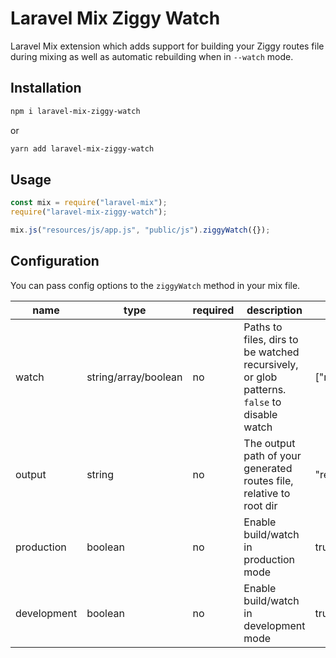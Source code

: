 # Laravel Mix Ziggy Watch

Laravel Mix extension which adds support for building your Ziggy routes file during mixing as well as automatic rebuilding when in `--watch` mode.

## Installation

```sh
npm i laravel-mix-ziggy-watch
```
or
```sh
yarn add laravel-mix-ziggy-watch
```

## Usage
```js
const mix = require("laravel-mix");
require("laravel-mix-ziggy-watch");

mix.js("resources/js/app.js", "public/js").ziggyWatch({});

```

## Configuration
You can pass config options to the `ziggyWatch` method in your mix file.


| name           | type                 | required | description                                                          | default                 |
| -------------- | -------------------- | -------- | -------------------------------------------------------------------- | ----------------------- |
| watch          | string/array/boolean | no       | Paths to files, dirs to be watched recursively, or glob patterns. `false` to disable watch     | ["routes/**/*.php"] |
| output         | string               | no       | The output path of your generated routes file, relative to root dir  | "resources/js/ziggy.js" |
| production     | boolean              | no       | Enable build/watch in production mode                                | true                    |
| development    | boolean              | no       | Enable build/watch in development mode                               | true                    |